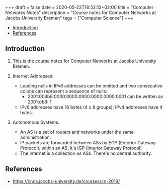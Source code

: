 +++
draft = false
date = 2020-05-22T18:52:12+02:00
title = "Computer Networks Notes"
description = "Course notes for Computer Networks at Jacobs University Bremen"
tags = ["Computer Science"]
+++

* [Introduction](#introduction)
* [References](#references)

## Introduction

1. This is the course notes for Computer Networks at Jacobs University Bremen.

2. Internet Addresses:
    * Leading nulls in IPv6 addresses can be omitted and two consecutive  colons can represent a sequence of nulls:
      * 2001:00db8:0000:0000:0000:0000:0000:0001 can be written as 2001:db8::1
    * IPv6 addresses have 16 bytes (4 x 8 groups); IPv4 addresses have 4 bytes.

3. Autonomous Systems:
    * An AS is a set of routers and networks under the same administration.
    * IP packets are forwarded between ASs by EGP (Exterior Gateway Protocol); within an AS, it's IGP (Interior Gateway Protocol)
    * The Internet is a collection os ASs. There's no central authority.

## References

* <https://cnds.jacobs-university.de/courses/cn-2019/>
